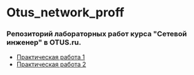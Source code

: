 # Otus_network_proff
### Репозиторий лабораторных работ курса "Сетевой инженер" в OTUS.ru.

 - [Практическая работа 1](lab1/)
  - [Практическая работа 2](lab2/)